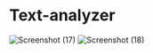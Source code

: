# Text-analyzer

![Screenshot (17)](https://user-images.githubusercontent.com/71692155/119837246-06ddf400-bf20-11eb-9664-5adbcc89b5cd.png)
![Screenshot (18)](https://user-images.githubusercontent.com/71692155/119837261-0b0a1180-bf20-11eb-85ed-168fe0ef12b6.png)
